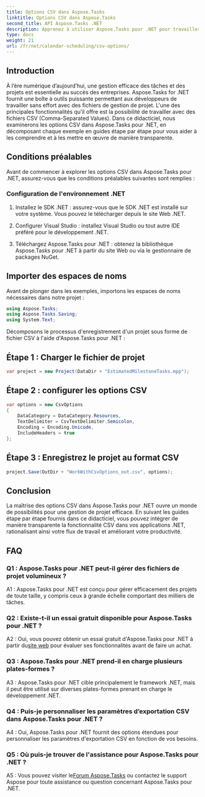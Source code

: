 ```yaml
---
title: Options CSV dans Aspose.Tasks
linktitle: Options CSV dans Aspose.Tasks
second_title: API Aspose.Tasks .NET
description: Apprenez à utiliser Aspose.Tasks pour .NET pour travailler efficacement avec des fichiers CSV, améliorant ainsi vos capacités de gestion de projet sans effort.
type: docs
weight: 21
url: /fr/net/calendar-scheduling/csv-options/
---
```

## Introduction

À l’ère numérique d’aujourd’hui, une gestion efficace des tâches et des projets est essentielle au succès des entreprises. Aspose.Tasks for .NET fournit une boîte à outils puissante permettant aux développeurs de travailler sans effort avec des fichiers de gestion de projet. L'une des principales fonctionnalités qu'il offre est la possibilité de travailler avec des fichiers CSV (Comma-Separated Values). Dans ce didacticiel, nous examinerons les options CSV dans Aspose.Tasks pour .NET, en décomposant chaque exemple en guides étape par étape pour vous aider à les comprendre et à les mettre en œuvre de manière transparente.

## Conditions préalables

Avant de commencer à explorer les options CSV dans Aspose.Tasks pour .NET, assurez-vous que les conditions préalables suivantes sont remplies :

### Configuration de l'environnement .NET

1. Installez le SDK .NET : assurez-vous que le SDK .NET est installé sur votre système. Vous pouvez le télécharger depuis le site Web .NET.

2. Configurer Visual Studio : installez Visual Studio ou tout autre IDE préféré pour le développement .NET.

3. Téléchargez Aspose.Tasks pour .NET : obtenez la bibliothèque Aspose.Tasks pour .NET à partir du site Web ou via le gestionnaire de packages NuGet.

## Importer des espaces de noms

Avant de plonger dans les exemples, importons les espaces de noms nécessaires dans notre projet :

```csharp
using Aspose.Tasks;
using Aspose.Tasks.Saving;
using System.Text;
```

Décomposons le processus d'enregistrement d'un projet sous forme de fichier CSV à l'aide d'Aspose.Tasks pour .NET :

## Étape 1 : Charger le fichier de projet

```csharp
var project = new Project(DataDir + "EstimatedMilestoneTasks.mpp");
```

## Étape 2 : configurer les options CSV

```csharp
var options = new CsvOptions
{
    DataCategory = DataCategory.Resources,
    TextDelimiter = CsvTextDelimiter.Semicolon,
    Encoding = Encoding.Unicode,
    IncludeHeaders = true
};
```

## Étape 3 : Enregistrez le projet au format CSV

```csharp
project.Save(OutDir + "WorkWithCsvOptions_out.csv", options);
```

## Conclusion

La maîtrise des options CSV dans Aspose.Tasks pour .NET ouvre un monde de possibilités pour une gestion de projet efficace. En suivant les guides étape par étape fournis dans ce didacticiel, vous pouvez intégrer de manière transparente la fonctionnalité CSV dans vos applications .NET, rationalisant ainsi votre flux de travail et améliorant votre productivité.

## FAQ

### Q1 : Aspose.Tasks pour .NET peut-il gérer des fichiers de projet volumineux ?

A1 : Aspose.Tasks pour .NET est conçu pour gérer efficacement des projets de toute taille, y compris ceux à grande échelle comportant des milliers de tâches.

### Q2 : Existe-t-il un essai gratuit disponible pour Aspose.Tasks pour .NET ?

 A2 : Oui, vous pouvez obtenir un essai gratuit d'Aspose.Tasks pour .NET à partir du[site web](https://releases.aspose.com/tasks/net/) pour évaluer ses fonctionnalités avant de faire un achat.

### Q3 : Aspose.Tasks pour .NET prend-il en charge plusieurs plates-formes ?

A3 : Aspose.Tasks pour .NET cible principalement le framework .NET, mais il peut être utilisé sur diverses plates-formes prenant en charge le développement .NET.

### Q4 : Puis-je personnaliser les paramètres d’exportation CSV dans Aspose.Tasks pour .NET ?

A4 : Oui, Aspose.Tasks pour .NET fournit des options étendues pour personnaliser les paramètres d'exportation CSV en fonction de vos besoins.

### Q5 : Où puis-je trouver de l'assistance pour Aspose.Tasks pour .NET ?

 A5 : Vous pouvez visiter le[Forum Aspose.Tasks](https://forum.aspose.com/c/tasks/15) ou contactez le support Aspose pour toute assistance ou question concernant Aspose.Tasks pour .NET.